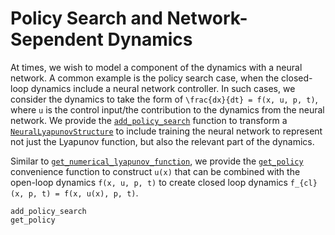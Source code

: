 # Policy Search and Network-Sependent Dynamics

At times, we wish to model a component of the dynamics with a neural network.
A common example is the policy search case, when the closed-loop dynamics include a neural network controller.
In such cases, we consider the dynamics to take the form of ``\frac{dx}{dt} = f(x, u, p, t)``, where ``u`` is the control input/the contribution to the dynamics from the neural network.
We provide the [`add_policy_search`](@ref) function to transform a [`NeuralLyapunovStructure`](@ref) to include training the neural network to represent not just the Lyapunov function, but also the relevant part of the dynamics.

Similar to [`get_numerical_lyapunov_function`](@ref), we provide the [`get_policy`](@ref) convenience function to construct ``u(x)`` that can be combined with the open-loop dynamics ``f(x, u, p, t)`` to create closed loop dynamics ``f_{cl}(x, p, t) = f(x, u(x), p, t)``.

```@docs
add_policy_search
get_policy
```
